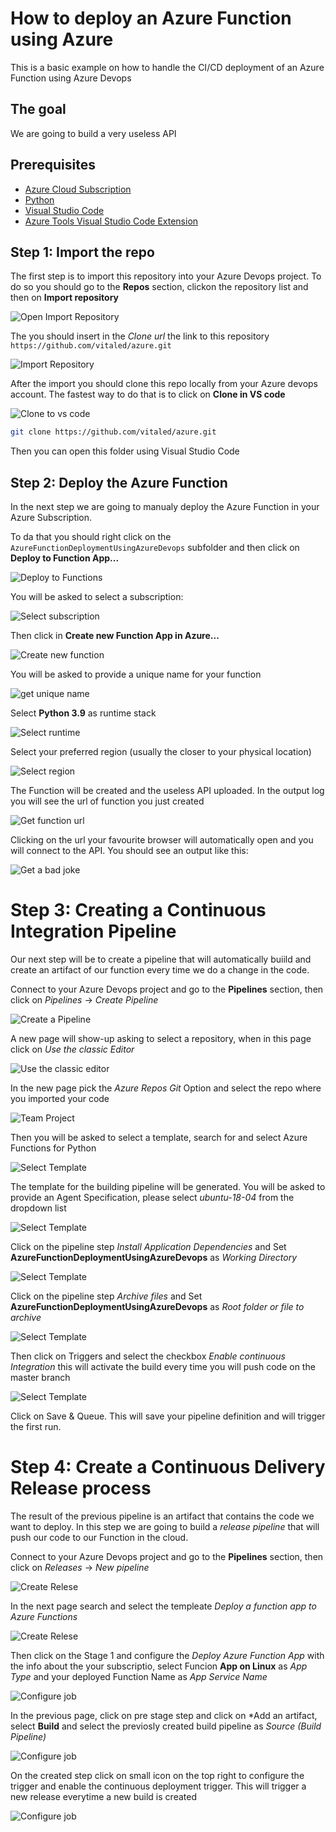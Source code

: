 # How to deploy an Azure Function using Azure

This is a basic example on how to handle the CI/CD deployment of an Azure Function using Azure Devops

## The goal 

We are going to build a very useless API 

## Prerequisites

- [Azure Cloud Subscription](https://docs.microsoft.com/en-us/azure/cloud-adoption-framework/ready/azure-best-practices/initial-subscriptions)
- [Python](https://www.python.org/downloads/)
- [Visual Studio Code](https://code.visualstudio.com/Download)
- [Azure Tools Visual Studio Code Extension](https://marketplace.visualstudio.com/items?itemName=ms-vscode.vscode-node-azure-pack)


## Step 1: Import the repo

The first step is to import this repository into your Azure Devops project. 
To do so you should go to the **Repos** section, clickon the repository list and then on **Import repository**

![Open Import Repository](./img/01_import_repo.png)

The you should insert in the *Clone url* the link to this repository `https://github.com/vitaled/azure.git`   

![Import Repository](./img/02_import_git_repo.png)

After the import you should clone this repo locally from your Azure devops account. The fastest way to do that is to click on  **Clone in VS code**

![Clone to vs code](./img/03_clone_vs_code.png)

```bash
git clone https://github.com/vitaled/azure.git
```

Then you can open this folder using Visual Studio Code

## Step 2: Deploy the Azure Function

In the next step we are going to manualy deploy the Azure Function in your Azure Subscription.

To da that you should right click on the `AzureFunctionDeploymentUsingAzureDevops` subfolder and then click on **Deploy to Function App...**

![Deploy to Functions](./img/04_deploy_function_app.png)

You will be asked to select a subscription: 

![Select subscription](./img/05_select_subscription.png)

Then click in **Create new Function App in Azure...**

![Create new function](./img/06_create_new_function.png)

You will be asked to provide a unique name for your function

![get unique name](./img/07_select_unique_name.png) 

Select **Python 3.9** as runtime stack

![Select runtime](./img/08_select_runtime.png) 

Select your preferred region (usually the closer to your physical location)

![Select region](./img/09_select_region.png)

The Function will be created and the useless API uploaded.
In the output log you will see the url of function you just created

![Get function url](./img/10_get_function_url.png)

Clicking on the url your favourite browser will automatically open and you will connect to the API. You should see an output like this:

![Get a bad joke](./img/11_get_a_bad_joke.png)

# Step 3: Creating a Continuous Integration Pipeline

Our next step will be to create a pipeline that will automatically buiild and create an artifact of our function every time we do a change in the code.

Connect to your Azure Devops project and go to the **Pipelines** section, then click on *Pipelines* -> *Create Pipeline*

![Create a Pipeline](./img/12_create_pipeline.png)

A new page will show-up asking to select a repository, when in this page click on *Use the classic Editor*

![Use the classic editor](./img/13_use_the_classic_editor.png)

In the new page pick the *Azure Repos Git* Option and select the repo where you imported your code

![Team Project](./img/14_select_repo.png)

Then you will be asked to select a template, search for and select Azure Functions for Python


![Select Template](./img/15_select_azure_function_for_python.png)

The template for the building pipeline will be generated. You will be asked to provide an Agent Specification, please select *ubuntu-18-04* from the dropdown list

![Select Template](./img/16_select_agent.png)

Click on the pipeline step *Install Application Dependencies* and Set **AzureFunctionDeploymentUsingAzureDevops** as *Working Directory*

![Select Template](./img/17_select_working_directory_install_applications.png)

Click on the pipeline step *Archive files* and Set **AzureFunctionDeploymentUsingAzureDevops** as *Root folder or file to archive*

![Select Template](./img/18_select_root_folder.png)

Then click on Triggers and select the checkbox *Enable continuous Integration* this will activate the build every time you will push code on the master branch

![Select Template](./img/19_enable_trigger.png)

Click on Save & Queue. This will save your pipeline definition and will trigger the first run.

# Step 4: Create a Continuous Delivery Release process

The result of the previous pipeline is an artifact that contains the code we want to deploy. 
In this step we are going to build a *release pipeline* that will push our code to our Function in the cloud.

Connect to your Azure Devops project and go to the **Pipelines** section, then click on *Releases* -> *New pipeline*

![Create Relese](./img/20_new_release_pipeline.png)

In the next page search and select the templeate *Deploy a function app to Azure Functions*

![Create Relese](./img/21_template_release.png)

Then click on the Stage 1 and configure the *Deploy Azure Function App* with the info about the your subscriptio, select Funcion **App on Linux** as *App Type* and your deployed Function Name as *App Service Name*

![Configure job](./img/22_select_job_release_step.png)

In the previous page, click on pre stage step and click on *Add an artifact, select **Build** and select the previosly created build pipeline as *Source (Build Pipeline)*

![Configure job](./img/23_select_trigger_release.png)

On the created step click on small icon on the top right to configure the trigger and enable the continuous deployment trigger. This will trigger a new release everytime a new build is created

![Configure job](./img/24_enable_trigger_update.png)







